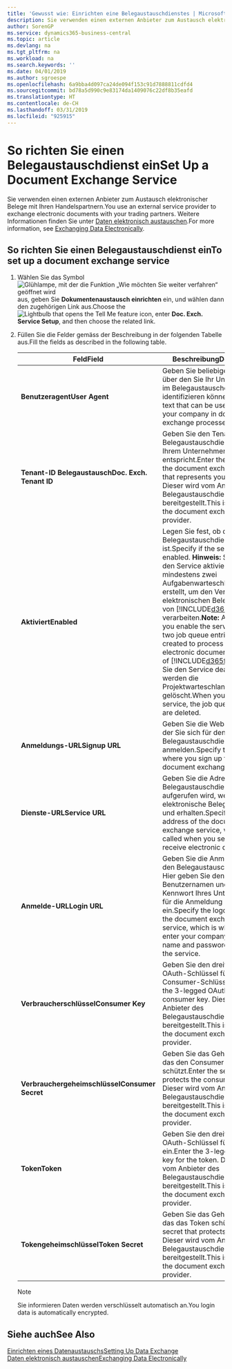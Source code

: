 ```yaml
---
title: 'Gewusst wie: Einrichten eine Belegaustauschdienstes | Microsoft Docs'
description: Sie verwenden einen externen Anbieter zum Austausch elektronischer Belege mit Ihren Handelspartnern.
author: SorenGP
ms.service: dynamics365-business-central
ms.topic: article
ms.devlang: na
ms.tgt_pltfrm: na
ms.workload: na
ms.search.keywords: ''
ms.date: 04/01/2019
ms.author: sgroespe
ms.openlocfilehash: 6a9bba4d097ca24de094f153c91d7888811cdfd4
ms.sourcegitcommit: bd78a5d990c9e83174da1409076c22df8b35eafd
ms.translationtype: HT
ms.contentlocale: de-CH
ms.lasthandoff: 03/31/2019
ms.locfileid: "925915"
---
```

# <a name="set-up-a-document-exchange-service"></a><span data-ttu-id="ff230-103">So richten Sie einen Belegaustauschdienst ein</span><span class="sxs-lookup"><span data-stu-id="ff230-103">Set Up a Document Exchange Service</span></span>
<span data-ttu-id="ff230-104">Sie verwenden einen externen Anbieter zum Austausch elektronischer Belege mit Ihren Handelspartnern.</span><span class="sxs-lookup"><span data-stu-id="ff230-104">You use an external service provider to exchange electronic documents with your trading partners.</span></span> <span data-ttu-id="ff230-105">Weitere Informationen finden Sie unter [Daten elektronisch austauschen](across-data-exchange.md).</span><span class="sxs-lookup"><span data-stu-id="ff230-105">For more information, see [Exchanging Data Electronically](across-data-exchange.md).</span></span>  

## <a name="to-set-up-a-document-exchange-service"></a><span data-ttu-id="ff230-106">So richten Sie einen Belegaustauschdienst ein</span><span class="sxs-lookup"><span data-stu-id="ff230-106">To set up a document exchange service</span></span>  
1. <span data-ttu-id="ff230-107">Wählen Sie das Symbol ![Glühlampe, mit der die Funktion „Wie möchten Sie weiter verfahren“ geöffnet wird](media/ui-search/search_small.png "Wie möchten Sie weiter verfahren?") aus, geben Sie **Dokumentenaustausch einrichten** ein, und wählen dann den zugehörigen Link aus.</span><span class="sxs-lookup"><span data-stu-id="ff230-107">Choose the ![Lightbulb that opens the Tell Me feature](media/ui-search/search_small.png "Tell me what you want to do") icon, enter **Doc. Exch. Service Setup**, and then choose the related link.</span></span>  
2. <span data-ttu-id="ff230-108">Füllen Sie die Felder gemäss der Beschreibung in der folgenden Tabelle aus.</span><span class="sxs-lookup"><span data-stu-id="ff230-108">Fill the fields as described in the following table.</span></span>  

    |<span data-ttu-id="ff230-109">Feld</span><span class="sxs-lookup"><span data-stu-id="ff230-109">Field</span></span>|<span data-ttu-id="ff230-110">Beschreibung</span><span class="sxs-lookup"><span data-stu-id="ff230-110">Description</span></span>|  
    |---------------------------------|---------------------------------------|  
    |<span data-ttu-id="ff230-111">**Benutzeragent**</span><span class="sxs-lookup"><span data-stu-id="ff230-111">**User Agent**</span></span>|<span data-ttu-id="ff230-112">Geben Sie beliebigen Text ein, über den Sie Ihr Unternehmen im Belegaustauschdienst identifizieren können</span><span class="sxs-lookup"><span data-stu-id="ff230-112">Enter any text that can be used to identify your company in document exchange processes.</span></span>|  
    |<span data-ttu-id="ff230-113">**Tenant-ID Belegaustausch**</span><span class="sxs-lookup"><span data-stu-id="ff230-113">**Doc. Exch. Tenant ID**</span></span>|<span data-ttu-id="ff230-114">Geben Sie den Tenant beim Belegaustauschdienst an, der Ihrem Unternehmen entspricht.</span><span class="sxs-lookup"><span data-stu-id="ff230-114">Enter the tenant in the document exchange service that represents your company.</span></span> <span data-ttu-id="ff230-115">Dieser wird vom Anbieter des Belegaustauschdienstes bereitgestellt.</span><span class="sxs-lookup"><span data-stu-id="ff230-115">This is provided by the document exchange service provider.</span></span>|  
    |<span data-ttu-id="ff230-116">**Aktiviert**</span><span class="sxs-lookup"><span data-stu-id="ff230-116">**Enabled**</span></span>|<span data-ttu-id="ff230-117">Legen Sie fest, ob der Belegaustauschdienst aktiviert ist.</span><span class="sxs-lookup"><span data-stu-id="ff230-117">Specify if the service is enabled.</span></span> <span data-ttu-id="ff230-118">**Hinweis:** Sobald Sie den Service aktivieren, werden mindestens zwei Aufgabenwarteschlangenposten erstellt, um den Verkehr von elektronischen Belegen zu und von [!INCLUDE[d365fin](includes/d365fin_md.md)] zu verarbeiten.</span><span class="sxs-lookup"><span data-stu-id="ff230-118">**Note:**  As soon as you enable the service, at least two job queue entries are created to process the traffic of electronic documents in and out of [!INCLUDE[d365fin](includes/d365fin_md.md)].</span></span> <span data-ttu-id="ff230-119">Wenn Sie den Service deaktivieren, werden die Projektwarteschlangenposten gelöscht.</span><span class="sxs-lookup"><span data-stu-id="ff230-119">When you disable the service, the job queue entries are deleted.</span></span>|  
    |<span data-ttu-id="ff230-120">**Anmeldungs-URL**</span><span class="sxs-lookup"><span data-stu-id="ff230-120">**Signup URL**</span></span>|<span data-ttu-id="ff230-121">Geben Sie die Webseite an, auf der Sie sich für den Belegaustauschdienst anmelden.</span><span class="sxs-lookup"><span data-stu-id="ff230-121">Specify the web page where you sign up for the document exchange service.</span></span>|  
    |<span data-ttu-id="ff230-122">**Dienste-URL**</span><span class="sxs-lookup"><span data-stu-id="ff230-122">**Service URL**</span></span>|<span data-ttu-id="ff230-123">Geben Sie die Adresse des Belegaustauschdienst an, die aufgerufen wird, wenn Sie elektronische Belege versenden und erhalten.</span><span class="sxs-lookup"><span data-stu-id="ff230-123">Specify the address of the document exchange service, which will be called when you send and receive electronic documents.</span></span>|  
    |<span data-ttu-id="ff230-124">**Anmelde-URL**</span><span class="sxs-lookup"><span data-stu-id="ff230-124">**Login URL**</span></span>|<span data-ttu-id="ff230-125">Geben Sie die Anmeldeseite für den Belegaustauschdienst an. Hier geben Sie den Benutzernamen und das Kennwort Ihres Unternehmens für die Anmeldung beim Service ein.</span><span class="sxs-lookup"><span data-stu-id="ff230-125">Specify the logon page for the document exchange service, which is where you enter your company’s user name and password to log on to the service.</span></span>|  
    |<span data-ttu-id="ff230-126">**Verbraucherschlüssel**</span><span class="sxs-lookup"><span data-stu-id="ff230-126">**Consumer Key**</span></span>|<span data-ttu-id="ff230-127">Geben Sie den dreiteiligen OAuth-Schlüssel für den Consumer-Schlüssel ein.</span><span class="sxs-lookup"><span data-stu-id="ff230-127">Enter the 3-legged OAuth key for the consumer key.</span></span> <span data-ttu-id="ff230-128">Dieser wird vom Anbieter des Belegaustauschdienstes bereitgestellt.</span><span class="sxs-lookup"><span data-stu-id="ff230-128">This is provided by the document exchange service provider.</span></span>|  
    |<span data-ttu-id="ff230-129">**Verbrauchergeheimschlüssel**</span><span class="sxs-lookup"><span data-stu-id="ff230-129">**Consumer Secret**</span></span>|<span data-ttu-id="ff230-130">Geben Sie das Geheimnis ein, das den Consumer-Schlüssel schützt.</span><span class="sxs-lookup"><span data-stu-id="ff230-130">Enter the secret that protects the consumer key.</span></span> <span data-ttu-id="ff230-131">Dieser wird vom Anbieter des Belegaustauschdienstes bereitgestellt.</span><span class="sxs-lookup"><span data-stu-id="ff230-131">This is provided by the document exchange service provider.</span></span>|  
    |<span data-ttu-id="ff230-132">**Token**</span><span class="sxs-lookup"><span data-stu-id="ff230-132">**Token**</span></span>|<span data-ttu-id="ff230-133">Geben Sie den dreiteiligen OAuth-Schlüssel für das Token ein.</span><span class="sxs-lookup"><span data-stu-id="ff230-133">Enter the 3-legged OAuth key for the token.</span></span> <span data-ttu-id="ff230-134">Dieser wird vom Anbieter des Belegaustauschdienstes bereitgestellt.</span><span class="sxs-lookup"><span data-stu-id="ff230-134">This is provided by the document exchange service provider.</span></span>|  
    |<span data-ttu-id="ff230-135">**Tokengeheimschlüssel**</span><span class="sxs-lookup"><span data-stu-id="ff230-135">**Token Secret**</span></span>|<span data-ttu-id="ff230-136">Geben Sie das Geheimnis ein, das das Token schützt.</span><span class="sxs-lookup"><span data-stu-id="ff230-136">Enter the secret that protects the token.</span></span> <span data-ttu-id="ff230-137">Dieser wird vom Anbieter des Belegaustauschdienstes bereitgestellt.</span><span class="sxs-lookup"><span data-stu-id="ff230-137">This is provided by the document exchange service provider.</span></span>|  

    > [!NOTE]  
    > <span data-ttu-id="ff230-138">Sie informieren Daten werden verschlüsselt automatisch an.</span><span class="sxs-lookup"><span data-stu-id="ff230-138">You login data is automatically encrypted.</span></span>

## <a name="see-also"></a><span data-ttu-id="ff230-139">Siehe auch</span><span class="sxs-lookup"><span data-stu-id="ff230-139">See Also</span></span>  
[<span data-ttu-id="ff230-140">Einrichten eines Datenaustauschs</span><span class="sxs-lookup"><span data-stu-id="ff230-140">Setting Up Data Exchange</span></span>](across-set-up-data-exchange.md)  
[<span data-ttu-id="ff230-141">Daten elektronisch austauschen</span><span class="sxs-lookup"><span data-stu-id="ff230-141">Exchanging Data Electronically</span></span>](across-data-exchange.md)
